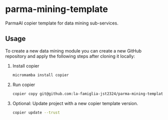 # parma-mining-template

ParmaAI copier template for data mining sub-services.

## Usage

To create a new data mining module you can create a new GitHub repository and apply
the following steps after cloning it locally:

1. Install copier

    ```bash
    micromamba install copier
    ```

2. Run copier

    ```bash
    copier copy git@github.com:la-famiglia-jst2324/parma-mining-template.git . --trust
    ```

3. Optional: Update project with a new copier template version.

    ```bash
    copier update --trust
    ```
